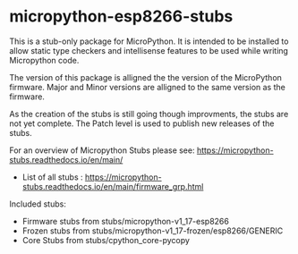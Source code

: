 # micropython-esp8266-stubs


This is a stub-only package for MicroPython.
It is intended to be installed to allow static type checkers and intellisense features to be used while writing Micropython code.

The version of this package is alligned the the version of the MicroPython firmware.
Major and Minor versions are alligned to the same version as the firmware.  

As the creation of the stubs is still going though improvments, the stubs are not yet complete.
The Patch level is used to publish new releases of the stubs.

For an overview of  Micropython Stubs please see: https://micropython-stubs.readthedocs.io/en/main/ 
 * List of all stubs : https://micropython-stubs.readthedocs.io/en/main/firmware_grp.html

Included stubs:
* Firmware stubs from stubs/micropython-v1_17-esp8266
* Frozen stubs from stubs/micropython-v1_17-frozen/esp8266/GENERIC
* Core Stubs from stubs/cpython_core-pycopy
